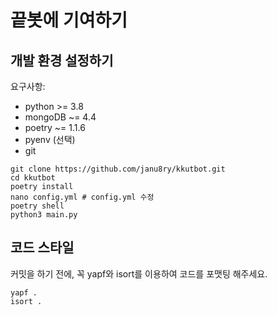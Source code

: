 # 끝봇에 기여하기

## 개발 환경 설정하기

요구사항:
 - python >= 3.8
 - mongoDB ~= 4.4
 - poetry ~= 1.1.6
 - pyenv (선택)
 - git

```shell
git clone https://github.com/janu8ry/kkutbot.git
cd kkutbot
poetry install
nano config.yml # config.yml 수정
poetry shell
python3 main.py
```

## 코드 스타일

커밋을 하기 전에, 꼭 yapf와 isort를 이용하여 코드를 포맷팅 해주세요.

```shell
yapf .
isort .
```

